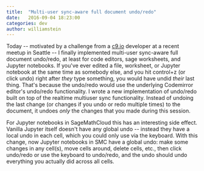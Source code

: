 ```yaml
---
title:  "Multi-user sync-aware full document undo/redo"
date:   2016-09-04 18:23:00
categories: dev
author: williamstein
---
```


Today -- motivated by a challenge from a [c9.io](http://c9.io) developer at a recent meetup in Seattle -- I finally implemented multi-user sync-aware full
document undo/redo, at least for code editors, sage worksheets, and Jupyter notebooks.   If you've ever edited a file, worksheet, or Jupyter notebook at the same time as somebody else, and you hit control+z (or click undo) right after *they* type something, you would have undid *their* last thing.  That's because the undo/redo would use the underlying Codemirror editor's undo/redo functionality.   I wrote a new implementation of undo/redo built on top of the realtime multiuser sync functionality.  Instead of undoing the last change (or
changes if you undo or redo multiple times) to the document, it undoes *only* the changes that you made during this session.

For Jupyter notebooks in SageMathCloud this has an interesting side
effect.  Vanilla Jupyter itself doesn't have any global undo --
instead they have a local undo in each cell, which you could only use
via the keyboard.   With this change, now Jupyter notebooks in SMC
have a global undo: make some changes in any cell(s), move cells
around, delete cells, etc., then click undo/redo or use the keyboard
to undo/redo, and the undo should undo everything you actually did
across all cells.
